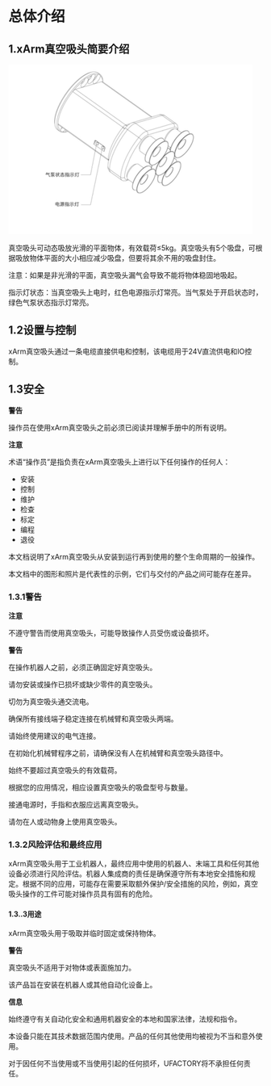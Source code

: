 ﻿

# 总体介绍
## 1.xArm真空吸头简要介绍



![](assets/img.png)






真空吸头可动态吸放光滑的平面物体，有效载荷≤5kg。真空吸头有5个吸盘，可根据吸放物体平面的大小相应减少吸盘，但要将其余不用的吸盘封住。

注意：如果是非光滑的平面，真空吸头漏气会导致不能将物体稳固地吸起。

指示灯状态：当真空吸头上电时，红色电源指示灯常亮。当气泵处于开启状态时，绿色气泵状态指示灯常亮。

## 1.2**设置与控制**

xArm真空吸头通过一条电缆直接供电和控制，该电缆用于24V直流供电和IO控制。
## 1.3**安全**

**警告**

操作员在使用xArm真空吸头之前必须已阅读并理解手册中的所有说明。

**注意**

术语“操作员”是指负责在xArm真空吸头上进行以下任何操作的任何人：

- 安装
- 控制
- 维护
- 检查
- 标定
- 编程
- 退役

本文档说明了xArm真空吸头从安装到运行再到使用的整个生命周期的一般操作。

本文档中的图形和照片是代表性的示例，它们与交付的产品之间可能存在差异。

### 1.3.1**警告**

**注意**

不遵守警告而使用真空吸头，可能导致操作人员受伤或设备损坏。

**警告**

在操作机器人之前，必须正确固定好真空吸头。

请勿安装或操作已损坏或缺少零件的真空吸头。

切勿为真空吸头通交流电。

确保所有接线端子稳定连接在机械臂和真空吸头两端。

请始终使用建议的电气连接。

在初始化机械臂程序之前，请确保没有人在机械臂和真空吸头路径中。

始终不要超过真空吸头的有效载荷。

根据您的应用情况，相应设置真空吸头的吸盘型号与数量。

接通电源时，手指和衣服应远离真空吸头。

请勿在人或动物身上使用真空吸头。

### 1.3.2**风险评估和最终应用** 

xArm真空吸头用于工业机器人，最终应用中使用的机器人、末端工具和任何其他设备必须进行风险评估。机器人集成商的责任是确保遵守所有本地安全措施和规定。根据不同的应用，可能存在需要采取额外保护/安全措施的风险，例如，真空吸头操作的工件可能对操作员具有固有的危险。

#### 1.3..3**用途**

xArm真空吸头用于吸取并临时固定或保持物体。

**警告**

真空吸头不适用于对物体或表面施加力。

该产品旨在安装在机器人或其他自动化设备上。

**信息**

始终遵守有关自动化安全和通用机器安全的本地和国家法律，法规和指令。

本设备只能在其技术数据范围内使用。产品的任何其他使用均被视为不当和意外使用。

对于因任何不当使用或不当使用引起的任何损坏，UFACTORY将不承担任何责任。
